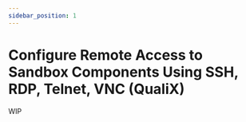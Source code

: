 ```yaml
---
sidebar_position: 1
---
```


# Configure Remote Access to Sandbox Components Using SSH, RDP, Telnet, VNC (QualiX)

WIP